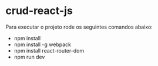 # crud-react-js

Para executar o projeto rode os seguintes comandos abaixo:

- npm install
- npm install -g webpack
- npm install react-router-dom
- npm run dev